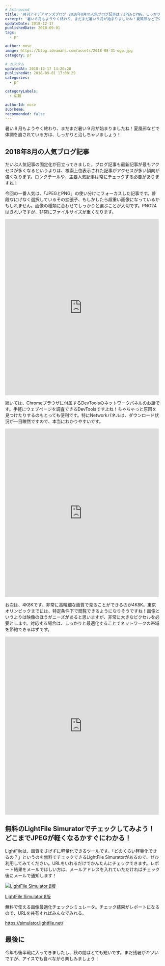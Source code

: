 ```yaml
---
# Astrowind
title: '月刊アイデアマンズブログ 2018年8月の人気ブログ記事は？JPEGとPNG、しっかり使い分ければこわいものはない！'
excerpt: '暑い８月もようやく終わり、まだまだ暑い９月が始まりましたね！夏風邪などで体調を崩...'
updateDate: 2018-12-17
publishedDate: 2018-09-01
tags: 
  - pr

author: nose
image: https://blog.ideamans.com/assets/2018-08-31-ogp.jpg
category: pr

# カスタム
updatedAt: 2018-12-17 14:20:20
publishedAt: 2018-09-01 17:08:29
categories: 
  - pr

categoryLabels: 
  - 広報

authorId: nose
subTheme: 
recommended: false
---
```


<p>暑い８月もようやく終わり、まだまだ暑い９月が始まりましたね！夏風邪などで体調を崩されている方は、しっかりと治しちゃいましょう！</p>
<h2>2018年8月の人気ブログ記事</h2>
<p>だいぶ人気記事の固定化が目立ってきました。ブログ記事も最新記事が最もアクセスが多くなるというよりは、検索上位表示された記事がアクセスが多い傾向が強くなります。ロングテールや、主要人気記事は常にチェックする必要がありますね！</p>
<p>今回の一番人気は、「JPEGとPNG」の使い分けにフォーカスした記事です。普段なにげなく選択しているその拡張子、もしかしたら超重い画像になっているかもしれません。画像の種類に合わせてしっかりと選ぶことが大切です。PNG24はきれいですが、非常にファイルサイズが重くなります。</p>
<p>
<iframe width="500" height="573" style="border: none; overflow: hidden;" src="https://www.facebook.com/plugins/post.php?href=https%3A%2F%2Fwww.facebook.com%2Fideamans%2Fposts%2F1765396206837184&amp;width=500" scrolling="no" frameborder="0" allowtransparency="true" allow="encrypted-media"></iframe>
</p>
<p> </p>
<p>続いては、Chromeブラウザに付属するDevToolsのネットワークパネルのお話です。手軽にウェブページを調査できるDevToolsですよね！ちゃちゃっと原因を見つけたりするのもとっても便利です。特にNetworkパネルは、ダウンロード状況が一目瞭然ですので、本当にわかりやすいです。</p>
<p>
<iframe width="500" height="548" style="border: none; overflow: hidden;" src="https://www.facebook.com/plugins/post.php?href=https%3A%2F%2Fwww.facebook.com%2Fideamans%2Fposts%2F1799275873449217&amp;width=500" scrolling="no" frameborder="0" allowtransparency="true" allow="encrypted-media"></iframe>
</p>
<p> </p>
<p>お次は、4K8Kです。非常に高精細な画質で見ることができるのが4K8K。東京オリンピックまでには、特定条件下で閲覧できるようになりそうですね！画像というよりは映像のほうがニーズがあると思いますが、非常に大きなピクセルを必要とします。対応する場合は、しっかりと最適化することでネットワークの帯域を節約できるはずです。</p>
<p>
<iframe width="500" height="579" style="border: none; overflow: hidden;" src="https://www.facebook.com/plugins/post.php?href=https%3A%2F%2Fwww.facebook.com%2Fideamans%2Fposts%2F1760318834011588&amp;width=500" scrolling="no" frameborder="0" allowtransparency="true" allow="encrypted-media"></iframe>
</p>
<p> </p>
<h2>無料のLightFile Simuratorでチェックしてみよう！どこまでJPEGが軽くなるかすぐにわかる！</h2>
<p><a href="https://core.lightfile.net/" target="_blank">LightFile</a>は、画質をさげずに軽量化できるツールです。「どのくらい軽量化できるの？」というのを無料でチェックできるLightFile Simuratorがあるので、ぜひ利用してみてください。URLをいれるだけでかんたんにチェックできます。レポート結果をメールでほしい方は、メールアドレスを入れていただければチェック後にメールで通知します！</p>
<div class="serviceBox">
<div class="serviceImage"><a href="https://simulator.lightfile.net/" target="_blank"><img src="https://blog.ideamans.com/images/service-simulator.jpg" alt="LightFile Simulator β版"></a></div>
<div class="serviceText">
<p class="serviceTitle"><a href="https://simulator.lightfile.net/" target="_blank">LightFile Simulator β版</a></p>
<p class="serviceDesc">無料で使える画像最適化チェックシミュレータ。チェック結果がレポートになるので、URLを共有すればみんなでみれる。</p>
<p class="serviceLink"><a href="https://simulator.lightfile.net/" target="_blank">https://simulator.lightfile.net/</a></p>
</div>
</div>
<h2>最後に</h2>
<p>今年も後半戦に入ってきましたし、秋の間はとても短いです。まだ残暑がキツいですが、アイスでも食べながら楽しみましょう！</p>
<p> </p>
